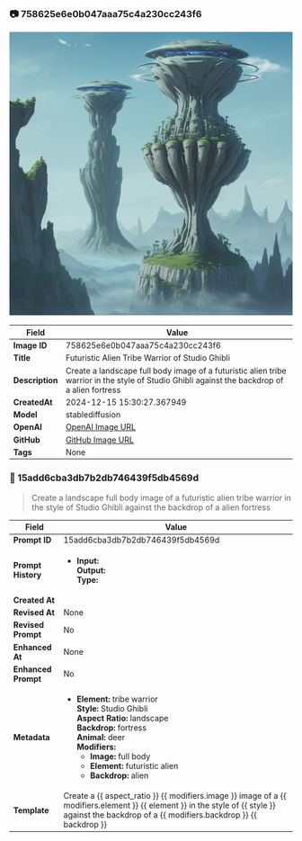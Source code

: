 

### 📷 758625e6e0b047aaa75c4a230cc243f6 


![data.id](./758625e6e0b047aaa75c4a230cc243f6.jpg)


| Field          | Value                                                                                                                     |
|----------------|---------------------------------------------------------------------------------------------------------------------------|
| **Image ID**             | 758625e6e0b047aaa75c4a230cc243f6                                                                                                             |
| **Title**           | Futuristic Alien Tribe Warrior of Studio Ghibli                                                                                                       |
| **Description**           | Create a landscape full body image of a futuristic alien tribe warrior in the style of Studio Ghibli against the backdrop of a alien fortress                                                                                                       |
| **CreatedAt**        | 2024-12-15 15:30:27.367949                                                                                                        |
| **Model**        | stablediffusion                                                                                                        |
| **OpenAI**         | [OpenAI Image URL](http://192.168.1.85:8081/generated-images/b643370308444.png)                                                                                |
| **GitHub**         | [GitHub Image URL](https://raw.githubusercontent.com/Caneta-Silva/studio-ghibli/refs/heads/main/images/758625e6e0b047aaa75c4a230cc243f6/758625e6e0b047aaa75c4a230cc243f6.jpg)                                                                                |
| **Tags**       | None                                                                                                                   |

### 📜 15add6cba3db7b2db746439f5db4569d

> Create a landscape full body image of a futuristic alien tribe warrior in the style of Studio Ghibli against the backdrop of a alien fortress

| Field          | Value                                                                                                                                                                      |
|----------------|----------------------------------------------------------------------------------------------------------------------------------------------------------------------------|
| **Prompt ID**  | 15add6cba3db7b2db746439f5db4569d                                                                                                                                                            |
| **Prompt History** | <ul><li>**Input:**  <br> **Output:**  <br> **Type:** </li></ul> |
| **Created At** |                                                                                                                                                    |
| **Revised At** | None                                                                                                                                                   |
| **Revised Prompt** | No                                                                                                                                                                      |
| **Enhanced At** | None                                                                                                                                                  |
| **Enhanced Prompt** | No                                                                                                                                                                    |
| **Metadata**   | <ul><li>**Element:** tribe warrior <br> **Style:** Studio Ghibli <br> **Aspect Ratio:** landscape <br> **Backdrop:** fortress <br> **Animal:** deer <br> **Modifiers:**<ul><li>**Image:** full body</li><li>**Element:** futuristic alien</li><li>**Backdrop:** alien</li></ul></li></ul> |
| **Template**   | Create a {{ aspect_ratio }} {{ modifiers.image }} image of a {{ modifiers.element }} {{ element }} in the style of {{ style }} against the backdrop of a {{ modifiers.backdrop }} {{ backdrop }}                                                                                                                                           |


